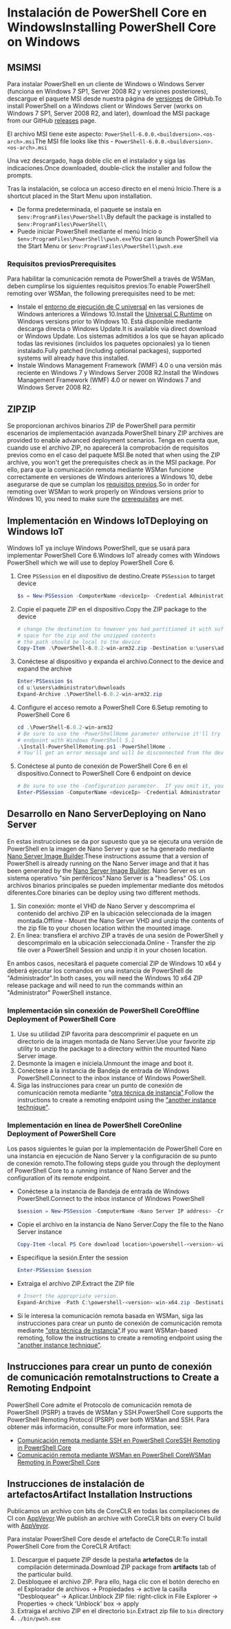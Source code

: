 # <a name="installing-powershell-core-on-windows"></a><span data-ttu-id="07cdf-101">Instalación de PowerShell Core en Windows</span><span class="sxs-lookup"><span data-stu-id="07cdf-101">Installing PowerShell Core on Windows</span></span>

## <a name="msi"></a><span data-ttu-id="07cdf-102">MSI</span><span class="sxs-lookup"><span data-stu-id="07cdf-102">MSI</span></span>

<span data-ttu-id="07cdf-103">Para instalar PowerShell en un cliente de Windows o Windows Server (funciona en Windows 7 SP1, Server 2008 R2 y versiones posteriores), descargue el paquete MSI desde nuestra página de [versiones][] de GitHub.</span><span class="sxs-lookup"><span data-stu-id="07cdf-103">To install PowerShell on a Windows client or Windows Server (works on Windows 7 SP1, Server 2008 R2, and later), download the MSI package from our GitHub [releases][] page.</span></span>

<span data-ttu-id="07cdf-104">El archivo MSI tiene este aspecto: `PowerShell-6.0.0.<buildversion>.<os-arch>.msi`</span><span class="sxs-lookup"><span data-stu-id="07cdf-104">The MSI file looks like this - `PowerShell-6.0.0.<buildversion>.<os-arch>.msi`</span></span>
<!-- TODO: should be updated to point to the Download Center as well -->

<span data-ttu-id="07cdf-105">Una vez descargado, haga doble clic en el instalador y siga las indicaciones.</span><span class="sxs-lookup"><span data-stu-id="07cdf-105">Once downloaded, double-click the installer and follow the prompts.</span></span>

<span data-ttu-id="07cdf-106">Tras la instalación, se coloca un acceso directo en el menú Inicio.</span><span class="sxs-lookup"><span data-stu-id="07cdf-106">There is a shortcut placed in the Start Menu upon installation.</span></span>

- <span data-ttu-id="07cdf-107">De forma predeterminada, el paquete se instala en `$env:ProgramFiles\PowerShell\`</span><span class="sxs-lookup"><span data-stu-id="07cdf-107">By default the package is installed to `$env:ProgramFiles\PowerShell\`</span></span>
- <span data-ttu-id="07cdf-108">Puede iniciar PowerShell mediante el menú Inicio o `$env:ProgramFiles\PowerShell\pwsh.exe`</span><span class="sxs-lookup"><span data-stu-id="07cdf-108">You can launch PowerShell via the Start Menu or `$env:ProgramFiles\PowerShell\pwsh.exe`</span></span>

### <a name="prerequisites"></a><span data-ttu-id="07cdf-109">Requisitos previos</span><span class="sxs-lookup"><span data-stu-id="07cdf-109">Prerequisites</span></span>

<span data-ttu-id="07cdf-110">Para habilitar la comunicación remota de PowerShell a través de WSMan, deben cumplirse los siguientes requisitos previos:</span><span class="sxs-lookup"><span data-stu-id="07cdf-110">To enable PowerShell remoting over WSMan, the following prerequisites need to be met:</span></span>

- <span data-ttu-id="07cdf-111">Instale el [entorno de ejecución de C universal](https://www.microsoft.com/download/details.aspx?id=50410) en las versiones de Windows anteriores a Windows 10.</span><span class="sxs-lookup"><span data-stu-id="07cdf-111">Install the [Universal C Runtime](https://www.microsoft.com/download/details.aspx?id=50410) on Windows versions prior to Windows 10.</span></span>
  <span data-ttu-id="07cdf-112">Está disponible mediante descarga directa o Windows Update.</span><span class="sxs-lookup"><span data-stu-id="07cdf-112">It is available via direct download or Windows Update.</span></span>
  <span data-ttu-id="07cdf-113">Los sistemas admitidos a los que se hayan aplicado todas las revisiones (incluidos los paquetes opcionales) ya lo tienen instalado.</span><span class="sxs-lookup"><span data-stu-id="07cdf-113">Fully patched (including optional packages), supported systems will already have this installed.</span></span>
- <span data-ttu-id="07cdf-114">Instale Windows Management Framework (WMF) 4.0 o una versión más reciente en Windows 7 y Windows Server 2008 R2.</span><span class="sxs-lookup"><span data-stu-id="07cdf-114">Install the Windows Management Framework (WMF) 4.0 or newer on Windows 7 and Windows Server 2008 R2.</span></span>

## <a name="zip"></a><span data-ttu-id="07cdf-115">ZIP</span><span class="sxs-lookup"><span data-stu-id="07cdf-115">ZIP</span></span>

<span data-ttu-id="07cdf-116">Se proporcionan archivos binarios ZIP de PowerShell para permitir escenarios de implementación avanzada.</span><span class="sxs-lookup"><span data-stu-id="07cdf-116">PowerShell binary ZIP archives are provided to enable advanced deployment scenarios.</span></span>
<span data-ttu-id="07cdf-117">Tenga en cuenta que, cuando use el archivo ZIP, no aparecerá la comprobación de requisitos previos como en el caso del paquete MSI.</span><span class="sxs-lookup"><span data-stu-id="07cdf-117">Be noted that when using the ZIP archive, you won't get the prerequisites check as in the MSI package.</span></span>
<span data-ttu-id="07cdf-118">Por ello, para que la comunicación remota mediante WSMan funcione correctamente en versiones de Windows anteriores a Windows 10, debe asegurarse de que se cumplan los [requisitos previos](#prerequisites).</span><span class="sxs-lookup"><span data-stu-id="07cdf-118">So in order for remoting over WSMan to work properly on Windows versions prior to Windows 10, you need to make sure the [prerequisites](#prerequisites) are met.</span></span>

## <a name="deploying-on-windows-iot"></a><span data-ttu-id="07cdf-119">Implementación en Windows IoT</span><span class="sxs-lookup"><span data-stu-id="07cdf-119">Deploying on Windows IoT</span></span>

<span data-ttu-id="07cdf-120">Windows IoT ya incluye Windows PowerShell, que se usará para implementar PowerShell Core 6.</span><span class="sxs-lookup"><span data-stu-id="07cdf-120">Windows IoT already comes with Windows PowerShell which we will use to deploy PowerShell Core 6.</span></span>

1. <span data-ttu-id="07cdf-121">Cree `PSSession` en el dispositivo de destino.</span><span class="sxs-lookup"><span data-stu-id="07cdf-121">Create `PSSession` to target device</span></span>

   ```powershell
   $s = New-PSSession -ComputerName <deviceIp> -Credential Administrator
   ```

2. <span data-ttu-id="07cdf-122">Copie el paquete ZIP en el dispositivo.</span><span class="sxs-lookup"><span data-stu-id="07cdf-122">Copy the ZIP package to the device</span></span>

   ```powershell
   # change the destination to however you had partitioned it with sufficient
   # space for the zip and the unzipped contents
   # the path should be local to the device
   Copy-Item .\PowerShell-6.0.2-win-arm32.zip -Destination u:\users\administrator\Downloads -ToSession $s
   ```

3. <span data-ttu-id="07cdf-123">Conéctese al dispositivo y expanda el archivo.</span><span class="sxs-lookup"><span data-stu-id="07cdf-123">Connect to the device and expand the archive</span></span>

   ```powershell
   Enter-PSSession $s
   cd u:\users\administrator\downloads
   Expand-Archive .\PowerShell-6.0.2-win-arm32.zip
   ```

4. <span data-ttu-id="07cdf-124">Configure el acceso remoto a PowerShell Core 6.</span><span class="sxs-lookup"><span data-stu-id="07cdf-124">Setup remoting to PowerShell Core 6</span></span>

   ```powershell
   cd .\PowerShell-6.0.2-win-arm32
   # Be sure to use the -PowerShellHome parameter otherwise it'll try to create a new
   # endpoint with Windows PowerShell 5.1
   .\Install-PowerShellRemoting.ps1 -PowerShellHome .
   # You'll get an error message and will be disconnected from the device because it has to restart WinRM
   ```

5. <span data-ttu-id="07cdf-125">Conéctese al punto de conexión de PowerShell Core 6 en el dispositivo.</span><span class="sxs-lookup"><span data-stu-id="07cdf-125">Connect to PowerShell Core 6 endpoint on device</span></span>

   ```powershell
   # Be sure to use the -Configuration parameter.  If you omit it, you will connect to Windows PowerShell 5.1
   Enter-PSSession -ComputerName <deviceIp> -Credential Administrator -Configuration powershell.6.0.2
   ```

## <a name="deploying-on-nano-server"></a><span data-ttu-id="07cdf-126">Desarrollo en Nano Server</span><span class="sxs-lookup"><span data-stu-id="07cdf-126">Deploying on Nano Server</span></span>

<span data-ttu-id="07cdf-127">En estas instrucciones se da por supuesto que ya se ejecuta una versión de PowerShell en la imagen de Nano Server y que se ha generado mediante [Nano Server Image Builder](/windows-server/get-started/deploy-nano-server).</span><span class="sxs-lookup"><span data-stu-id="07cdf-127">These instructions assume that a version of PowerShell is already running on the Nano Server image and that it has been generated by the [Nano Server Image Builder](/windows-server/get-started/deploy-nano-server).</span></span>
<span data-ttu-id="07cdf-128">Nano Server es un sistema operativo "sin periféricos".</span><span class="sxs-lookup"><span data-stu-id="07cdf-128">Nano Server is a "headless" OS.</span></span> <span data-ttu-id="07cdf-129">Los archivos binarios principales se pueden implementar mediante dos métodos diferentes.</span><span class="sxs-lookup"><span data-stu-id="07cdf-129">Core binaries can be deploy using two different methods.</span></span>

1. <span data-ttu-id="07cdf-130">Sin conexión: monte el VHD de Nano Server y descomprima el contenido del archivo ZIP en la ubicación seleccionada de la imagen montada.</span><span class="sxs-lookup"><span data-stu-id="07cdf-130">Offline - Mount the Nano Server VHD and unzip the contents of the zip file to your chosen location within the mounted image.</span></span>
2. <span data-ttu-id="07cdf-131">En línea: transfiera el archivo ZIP a través de una sesión de PowerShell y descomprímalo en la ubicación seleccionada.</span><span class="sxs-lookup"><span data-stu-id="07cdf-131">Online - Transfer the zip file over a PowerShell Session and unzip it in your chosen location.</span></span>

<span data-ttu-id="07cdf-132">En ambos casos, necesitará el paquete comercial ZIP de Windows 10 x64 y deberá ejecutar los comandos en una instancia de PowerShell de "Administrador".</span><span class="sxs-lookup"><span data-stu-id="07cdf-132">In both cases, you will need the Windows 10 x64 ZIP release package and will need to run the commands within an "Administrator" PowerShell instance.</span></span>

### <a name="offline-deployment-of-powershell-core"></a><span data-ttu-id="07cdf-133">Implementación sin conexión de PowerShell Core</span><span class="sxs-lookup"><span data-stu-id="07cdf-133">Offline Deployment of PowerShell Core</span></span>

1. <span data-ttu-id="07cdf-134">Use su utilidad ZIP favorita para descomprimir el paquete en un directorio de la imagen montada de Nano Server.</span><span class="sxs-lookup"><span data-stu-id="07cdf-134">Use your favorite zip utility to unzip the package to a directory within the mounted Nano Server image.</span></span>
2. <span data-ttu-id="07cdf-135">Desmonte la imagen e iníciela.</span><span class="sxs-lookup"><span data-stu-id="07cdf-135">Unmount the image and boot it.</span></span>
3. <span data-ttu-id="07cdf-136">Conéctese a la instancia de Bandeja de entrada de Windows PowerShell.</span><span class="sxs-lookup"><span data-stu-id="07cdf-136">Connect to the inbox instance of Windows PowerShell.</span></span>
4. <span data-ttu-id="07cdf-137">Siga las instrucciones para crear un punto de conexión de comunicación remota mediante "[otra técnica de instancia"](#executed-by-another-instance-of-powershell-on-behalf-of-the-instance-that-it-will-register).</span><span class="sxs-lookup"><span data-stu-id="07cdf-137">Follow the instructions to create a remoting endpoint using the ["another instance technique"](#executed-by-another-instance-of-powershell-on-behalf-of-the-instance-that-it-will-register).</span></span>

### <a name="online-deployment-of-powershell-core"></a><span data-ttu-id="07cdf-138">Implementación en línea de PowerShell Core</span><span class="sxs-lookup"><span data-stu-id="07cdf-138">Online Deployment of PowerShell Core</span></span>

<span data-ttu-id="07cdf-139">Los pasos siguientes le guían por la implementación de PowerShell Core en una instancia en ejecución de Nano Server y la configuración de su punto de conexión remoto.</span><span class="sxs-lookup"><span data-stu-id="07cdf-139">The following steps guide you through the deployment of PowerShell Core to a running instance of Nano Server and the configuration of its remote endpoint.</span></span>

- <span data-ttu-id="07cdf-140">Conéctese a la instancia de Bandeja de entrada de Windows PowerShell.</span><span class="sxs-lookup"><span data-stu-id="07cdf-140">Connect to the inbox instance of Windows PowerShell</span></span>

  ```powershell
  $session = New-PSSession -ComputerName <Nano Server IP address> -Credential <An Administrator account on the system>
  ```

- <span data-ttu-id="07cdf-141">Copie el archivo en la instancia de Nano Server.</span><span class="sxs-lookup"><span data-stu-id="07cdf-141">Copy the file to the Nano Server instance</span></span>

  ```powershell
  Copy-Item <local PS Core download location>\powershell-<version>-win-x64.zip c:\ -ToSession $session
  ```

- <span data-ttu-id="07cdf-142">Especifique la sesión.</span><span class="sxs-lookup"><span data-stu-id="07cdf-142">Enter the session</span></span>

  ```powershell
  Enter-PSSession $session
  ```

- <span data-ttu-id="07cdf-143">Extraiga el archivo ZIP.</span><span class="sxs-lookup"><span data-stu-id="07cdf-143">Extract the ZIP file</span></span>

  ```powershell
  # Insert the appropriate version.
  Expand-Archive -Path C:\powershell-<version>-win-x64.zip -DestinationPath "C:\PowerShellCore_<version>"
  ```

- <span data-ttu-id="07cdf-144">Si le interesa la comunicación remota basada en WSMan, siga las instrucciones para crear un punto de conexión de comunicación remota mediante ["otra técnica de instancia"](../core-powershell/WSMan-Remoting-in-PowerShell-Core.md#executed-by-another-instance-of-powershell-on-behalf-of-the-instance-that-it-will-register).</span><span class="sxs-lookup"><span data-stu-id="07cdf-144">If you want WSMan-based remoting, follow the instructions to create a remoting endpoint using the ["another instance technique"](../core-powershell/WSMan-Remoting-in-PowerShell-Core.md#executed-by-another-instance-of-powershell-on-behalf-of-the-instance-that-it-will-register).</span></span>

## <a name="instructions-to-create-a-remoting-endpoint"></a><span data-ttu-id="07cdf-145">Instrucciones para crear un punto de conexión de comunicación remota</span><span class="sxs-lookup"><span data-stu-id="07cdf-145">Instructions to Create a Remoting Endpoint</span></span>

<span data-ttu-id="07cdf-146">PowerShell Core admite el Protocolo de comunicación remota de PowerShell (PSRP) a través de WSMan y SSH.</span><span class="sxs-lookup"><span data-stu-id="07cdf-146">PowerShell Core supports the PowerShell Remoting Protocol (PSRP) over both WSMan and SSH.</span></span>
<span data-ttu-id="07cdf-147">Para obtener más información, consulte:</span><span class="sxs-lookup"><span data-stu-id="07cdf-147">For more information, see:</span></span>

- <span data-ttu-id="07cdf-148">[Comunicación remota mediante SSH en PowerShell Core][ssh-remoting]</span><span class="sxs-lookup"><span data-stu-id="07cdf-148">[SSH Remoting in PowerShell Core][ssh-remoting]</span></span>
- <span data-ttu-id="07cdf-149">[Comunicación remota mediante WSMan en PowerShell Core][wsman-remoting]</span><span class="sxs-lookup"><span data-stu-id="07cdf-149">[WSMan Remoting in PowerShell Core][wsman-remoting]</span></span>

## <a name="artifact-installation-instructions"></a><span data-ttu-id="07cdf-150">Instrucciones de instalación de artefactos</span><span class="sxs-lookup"><span data-stu-id="07cdf-150">Artifact Installation Instructions</span></span>

<span data-ttu-id="07cdf-151">Publicamos un archivo con bits de CoreCLR en todas las compilaciones de CI con [AppVeyor][].</span><span class="sxs-lookup"><span data-stu-id="07cdf-151">We publish an archive with CoreCLR bits on every CI build with [AppVeyor][].</span></span>

<span data-ttu-id="07cdf-152">Para instalar PowerShell Core desde el artefacto de CoreCLR:</span><span class="sxs-lookup"><span data-stu-id="07cdf-152">To install PowerShell Core from the CoreCLR Artifact:</span></span>

1. <span data-ttu-id="07cdf-153">Descargue el paquete ZIP desde la pestaña **artefactos** de la compilación determinada.</span><span class="sxs-lookup"><span data-stu-id="07cdf-153">Download ZIP package from **artifacts** tab of the particular build.</span></span>
2. <span data-ttu-id="07cdf-154">Desbloquee el archivo ZIP. Para ello, haga clic con el botón derecho en el Explorador de archivos -> Propiedades -> active la casilla "Desbloquear" -> Aplicar.</span><span class="sxs-lookup"><span data-stu-id="07cdf-154">Unblock ZIP file: right-click in File Explorer -> Properties -> check 'Unblock' box -> apply</span></span>
3. <span data-ttu-id="07cdf-155">Extraiga el archivo ZIP en el directorio `bin`.</span><span class="sxs-lookup"><span data-stu-id="07cdf-155">Extract zip file to `bin` directory</span></span>
4. `./bin/pwsh.exe`

<!-- [download-center]: TODO -->
[versiones]: https://github.com/PowerShell/PowerShell/releases
[releases]: https://github.com/PowerShell/PowerShell/releases
[ssh-remoting]: ../core-powershell/SSH-Remoting-in-PowerShell-Core.md
[wsman-remoting]: ../core-powershell/WSMan-Remoting-in-PowerShell-Core.md
[AppVeyor]: https://ci.appveyor.com/project/PowerShell/powershell